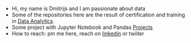 -  Hi, my name is Dmitrijs and I am passionate about data
-  Some of the repositories here are the result of certification and training in [Data Analytics](https://github.com/dgizdevans/dgizdevans/blob/main/edu.md).
-  Some project with Jupyter Notebook  and Pandas [Projects](https://github.com/dgizdevans/datacamp/blob/main/README.md) 
-  How to reach: pm me here, reach on [linkedin](https://www.linkedin.com/in/gizhdevan/) or twiiter
